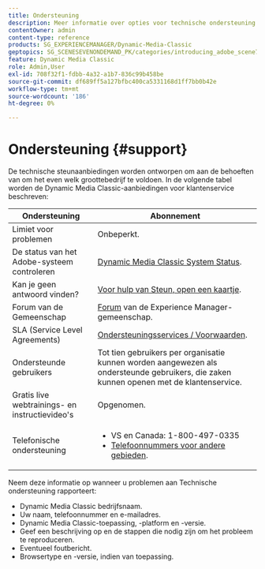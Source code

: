 ```yaml
---
title: Ondersteuning
description: Meer informatie over opties voor technische ondersteuning.
contentOwner: admin
content-type: reference
products: SG_EXPERIENCEMANAGER/Dynamic-Media-Classic
geptopics: SG_SCENESEVENONDEMAND_PK/categories/introducing_adobe_scene7
feature: Dynamic Media Classic
role: Admin,User
exl-id: 708f32f1-fdbb-4a32-a1b7-836c99b458be
source-git-commit: df689ff5a127bfbc400ca5331168d1ff7bb0b42e
workflow-type: tm+mt
source-wordcount: '186'
ht-degree: 0%

---
```


# Ondersteuning {#support}

De technische steunaanbiedingen worden ontworpen om aan de behoeften van om het even welk groottebedrijf te voldoen. In de volgende tabel worden de Dynamic Media Classic-aanbiedingen voor klantenservice beschreven:

| Ondersteuning | Abonnement |
|--- |--- |
| Limiet voor problemen | Onbeperkt. |
| De status van het Adobe-systeem controleren | [Dynamic Media Classic System Status](https://status.adobe.com/products/1175). |
| Kan je geen antwoord vinden? | [Voor hulp van Steun, open een kaartje](https://experienceleague.adobe.com/?support-solution=General#support). |
| Forum van de Gemeenschap | [Forum](https://experienceleaguecommunities.adobe.com/t5/adobe-experience-manager/ct-p/adobe-experience-manager-community) van de Experience Manager-gemeenschap. |
| SLA (Service Level Agreements) | [Ondersteuningsservices / Voorwaarden](https://helpx.adobe.com/support/programs/support-policies-terms-conditions.html). |
| Ondersteunde gebruikers | Tot tien gebruikers per organisatie kunnen worden aangewezen als ondersteunde gebruikers, die zaken kunnen openen met de klantenservice. |
| Gratis live webtrainings- en instructievideo&#39;s | Opgenomen. |
| Telefonische ondersteuning | <ul><li>VS en Canada: 1-800-497-0335 </li><li>[Telefoonnummers voor andere gebieden](https://helpx.adobe.com/contact/dma-external/DMACustomeCareRegionalPhoneNumbers.html).</li></ul> |

<!-- |Create a support case| [https://helpx.adobe.com/enterprise/admin-guide.html/enterprise/using/support-for-experience-cloud.ug.html](https://helpx.adobe.com/enterprise/admin-guide.html/enterprise/using/support-for-experience-cloud.ug.html) | -->

Neem deze informatie op wanneer u problemen aan Technische ondersteuning rapporteert:

* Dynamic Media Classic bedrijfsnaam.
* Uw naam, telefoonnummer en e-mailadres.
* Dynamic Media Classic-toepassing, -platform en -versie.
* Geef een beschrijving op en de stappen die nodig zijn om het probleem te reproduceren.
* Eventueel foutbericht.
* Browsertype en -versie, indien van toepassing.

